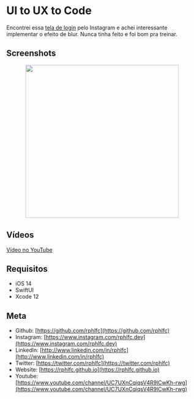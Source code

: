 # UI to UX to Code
Encontrei essa [tela de login](https://www.instagram.com/p/CFZnfcyiZ5b/) pelo Instagram e achei interessante implementar o efeito de blur. Nunca tinha feito e foi bom pra treinar.

## Screenshots
<p align="center">
    <img src="https://user-images.githubusercontent.com/16376748/94378391-c499b400-00ff-11eb-85c6-fce4000eeb8d.png" width="400">&nbsp;
</p>

## Vídeos
[Vídeo no YouTube](https://youtu.be/TLwyzpbAs6g)
 
## Requisitos
- iOS 14
- SwiftUI
- Xcode 12

## Meta
- Github: [https://github.com/rphlfc](https://github.com/rphlfc)
- Instagram: [https://www.instagram.com/rphlfc.dev](https://www.instagram.com/rphlfc.dev)
- LinkedIn: [http://www.linkedin.com/in/rphlfc](http://www.linkedin.com/in/rphlfc)
- Twitter: [https://twitter.com/rphlfc](https://twitter.com/rphlfc)
- Website: [https://rphlfc.github.io](https://rphlfc.github.io)
- Youtube: [https://www.youtube.com/channel/UC7UXnCqiqsV4R9lCwKh-rwg](https://www.youtube.com/channel/UC7UXnCqiqsV4R9lCwKh-rwg)




